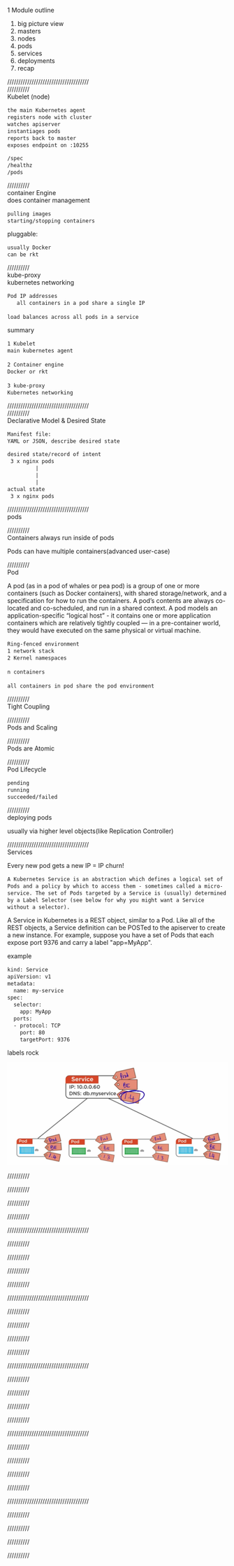 

1 Module outline   
1) big picture view    
2) masters   
3) nodes   
4) pods  
5) services   
6) deployments   
7) recap   

/////////////////////////////////////     
//////////   
Kubelet   (node)
```
the main Kubernetes agent
registers node with cluster
watches apiserver
instantiages pods
reports back to master
exposes endpoint on :10255
```

```
/spec   
/healthz   
/pods   
```


//////////     
container Engine   
does container management
```
pulling images
starting/stopping containers 
```

pluggable:
```
usually Docker
can be rkt
```

//////////     
kube-proxy    
kubernetes networking    
```
Pod IP addresses
   all containers in a pod share a single IP   

load balances across all pods in a service  

```


 summary
```
1 Kubelet
main kubernetes agent

2 Container engine
Docker or rkt

3 kube-proxy
Kubernetes networking

```


/////////////////////////////////////     
//////////   
Declarative Model & Desired State   

```
Manifest file:
YAML or JSON, describe desired state
```

```
desired state/record of intent
 3 x nginx pods
         |
         |
         |         
actual state
 3 x nginx pods

```




/////////////////////////////////////     
pods


//////////   
Containers always run inside of pods

Pods can have multiple containers(advanced user-case)


//////////   
Pod

A pod (as in a pod of whales or pea pod) is a group of one or more containers (such as Docker containers), with shared storage/network, and a specification for how to run the containers. A pod’s contents are always co-located and co-scheduled, and run in a shared context. A pod models an application-specific “logical host” - it contains one or more application containers which are relatively tightly coupled — in a pre-container world, they would have executed on the same physical or virtual machine.



```
Ring-fenced environment
1 network stack  
2 Kernel namespaces

n containers

all containers in pod share the pod environment  

```


//////////   
Tight Coupling   



//////////   
Pods and Scaling


//////////   
Pods are Atomic  


//////////   
Pod Lifecycle

```
pending
running
succeeded/failed

```


//////////   
deploying pods

usually via higher level objects(like Replication Controller)  




/////////////////////////////////////     
Services   

Every new pod gets a new IP = IP churn!

```
A Kubernetes Service is an abstraction which defines a logical set of Pods and a policy by which to access them - sometimes called a micro-service. The set of Pods targeted by a Service is (usually) determined by a Label Selector (see below for why you might want a Service without a selector).
```

A Service in Kubernetes is a REST object, similar to a Pod. Like all of the REST objects, a Service definition can be POSTed to the apiserver to create a new instance. For example, suppose you have a set of Pods that each expose port 9376 and carry a label "app=MyApp".

example
```
kind: Service
apiVersion: v1
metadata:
  name: my-service
spec:
  selector:
    app: MyApp
  ports:
  - protocol: TCP
    port: 80
    targetPort: 9376
```

labels rock  

![labels rock ](./pics/labelsRock.jpg)

//////////   

//////////   

//////////   

//////////   




/////////////////////////////////////     



//////////   

//////////   

//////////   

//////////   




/////////////////////////////////////     



//////////   

//////////   

//////////   

//////////   




/////////////////////////////////////     



//////////   

//////////   

//////////   

//////////   




/////////////////////////////////////     



//////////   

//////////   

//////////   

//////////   




/////////////////////////////////////     



//////////   

//////////   

//////////   

//////////   



